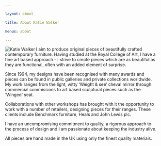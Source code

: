 ```yaml
---

layout: about

title: About Katie Walker

menus: about

---
```


<img class="right top actual_size" src="//images.quru.com/image?src=/kwf/PrinceGeorgesChair/KWF%20Prince%20Georges%20Chair%20Katie%20Crouching%20without%20JJ.jpg&right=0.84848&bottom=0.93125&left=0.07744&top=0.01563&width=342"  alt="Katie Walker"/> I aim to produce original pieces of beautifully crafted contemporary furniture. Having studied at the Royal College of Art, I have a fine art based approach - I strive to create pieces which are as beautiful as they are functional, often with an added element of surprise.

Since 1994, my designs have been recognised with many awards and pieces can be found in public galleries and private collections worldwide. My work ranges from the light, witty ‘Weight & see’ cheval mirror through commercial commissions to art based sculptural pieces such as the ‘Winged’ seat.

Collaborations with other workshops has brought with it the opportunity to work with a number of retailers, designing pieces for their ranges. These clients include Benchmark furniture, Heals and John Lewis plc.

I have an uncompromising commitment to quality, a rigorous approach to the process of design and I am passionate about keeping the industry alive.

All pieces are hand made in the UK using only the finest quality materials.
